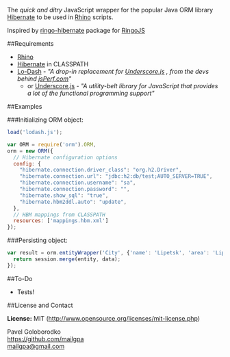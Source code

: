 The *quick and ditry* JavaScript wrapper for the popular Java ORM library [Hibernate] to be used in [Rhino] scripts.

Inspired by [ringo-hibernate](https://github.com/robi42/ringo-hibernate) package for [RingoJS](http://ringojs.org/)

##Requirements

* [Rhino]
* [Hibernate] in CLASSPATH
* [Lo-Dash](http://lodash.com/) - *"A drop-in replacement for [Underscore.js] , from the devs behind [jsPerf.com](http://jsPerf.com/)"*
  * or [Underscore.js](http://underscorejs.org/) - *"A utility-belt library for JavaScript that provides a lot of the functional programming support"*


##Examples

###Initializing ORM object:

```javascript
load('lodash.js');

var ORM = require('orm').ORM,
orm = new ORM({
  // Hibernate configuration options
  config: {
    "hibernate.connection.driver_class": "org.h2.Driver",
    "hibernate.connection.url": "jdbc:h2:db/test;AUTO_SERVER=TRUE",
    "hibernate.connection.username": "sa",
    "hibernate.connection.password": "",
    "hibernate.show_sql": "true",
    "hibernate.hbm2ddl.auto": "update",
  },
  // HBM mappings from CLASSPATH
  resources: ['mappings.hbm.xml']
});
```
###Persisting object:

```javascript
var result = orm.entityWrapper('City', {'name': 'Lipetsk', 'area': 'Lipetskaya obl.'}, function (session, entity, data) {
  return session.merge(entity, data);
});
```

##To-Do

* Tests!

##License and Contact

**License:** MIT (http://www.opensource.org/licenses/mit-license.php)

Pavel Goloborodko<br>
https://github.com/mailgpa<br>
mailgpa@gmail.com

  [Rhino]: https://developer.mozilla.org/en-US/docs/Rhino
  [Hibernate]: http://hibernate.org/
  [Underscore.js]: http://underscorejs.org/